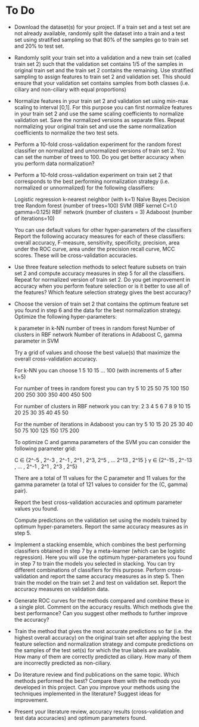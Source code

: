 # To Do
  - Download the dataset(s) for your project. If a train set and a test set are not already available, randomly split the dataset into a train and a test set using stratified sampling so that 80% of the samples go to train set and 20% to test set.
  - Randomly split your train set into a validation and a new train set (called train set 2) such that the validation set contains 1/5 of the samples in original train set and the train set 2 contains the remaining. Use stratified sampling to assign features to train set 2 and validation set. This should ensure that your validation set contains samples from both classes (i.e. ciliary and non-ciliary with equal proportions)
  - Normalize features in your train set 2 and validation set using min-max scaling to interval [0,1]. For this purpose you can first normalize features in your train set 2 and use the same scaling coefficients to normalize validation set. Save the normalized versions as separate files. Repeat normalizing your original train set and use the same normalization coefficients to normalize the two test sets.
  - Perform a 10-fold cross-validation experiment for the random forest classifier on normalized and unnormalized versions of train set 2. You can set the number of trees to 100. Do you get better accuracy when you perform data normalization?
  - Perform a 10-fold cross-validation experiment on train set 2 that corresponds to the best performing normalization strategy (i.e. normalized or unnormalized) for the following classifiers:
 
    Logistic regression
    k-nearest neighbor (with k=1)
    Naïve Bayes
    Decision tree
    Random forest (number of trees=100)
    SVM (RBF kernel C=1.0 gamma=0.125)
    RBF network (number of clusters = 3)
    Adaboost (number of iterations=10)

    You can use default values for other hyper-parameters of the classifiers
Report the following accuracy measures for each of these classifiers: overall
accuracy, F-measure, sensitivity, specificity, precision, area under the ROC curve, area under the precision recall curve, MCC scores. These will be cross-validation accuracies.

  - Use three feature selection methods to select feature subsets on train set 2 and compute accuracy measures in step 5 for all the classifiers. Repeat for normalized version of train set 2. Do you get improvement in accuracy when you perform feature selection or is it better to use all of the features? Which feature selection strategy gives the best accuracy?
  - Choose the version of train set 2 that contains the optimum feature set you found in step 6 and the data for the best normalization strategy. Optimize the following hyper-parameters:

    k parameter in k-NN
    number of trees in random forest
    Number of clusters in RBF network
    Number of iterations in Adaboost
    C, gamma parameter in SVM

    Try a grid of values and choose the best value(s) that maximize the overall cross-validation accuracy.

    For k-NN you can choose 1 5 10 15 ... 100 (with increments of 5 after k=5)
    
    For number of trees in random forest you can try 5 10 25 50 75 100 150 200 250 300 350 400 450 500
    
    For number of clusters in RBF network you can try: 2 3 4 5 6 7 8 9 10 15 20 25 30 35 40 45 50
    
    For the number of iterations in Adaboost you can try 5 10 15 20 25 30 40 50 75 100 125 150 175 200
    
    To optimize C and gamma parameters of the SVM you can consider the following parameter grid:
    
    C ∈ {2^-5 , 2^-3 , 2^-1 , 2^1 , 2^3, 2^5 , ... 2^13 , 2^15 }
    γ ∈ {2^-15 , 2^-13 , ... , 2^-1 , 2^1 , 2^3 , 2^5}
    
    There are a total of 11 values for the C parameter and 11 values for the gamma parameter (a total of 121 values to consider for the (C, gamma) pair).
    
    Report the best cross-validation accuracies and optimum parameter values you found.
    
    Compute predictions on the validation set using the models trained by optimum
    hyper-parameters. Report the same accuracy measures as in step 5.
    
  - Implement a stacking ensemble, which combines the best performing classifiers obtained in step 7 by a meta-learner (which can be logistic regression). Here you will use the optimum hyper-parameters you found in step 7 to train the models you selected in stacking. You can try different combinations of classifiers for this purpose. Perform cross-validation and report the same accuracy measures as in step 5. Then train the model on the train set 2 and test on validation set. Report the accuracy measures on validation data.
  - Generate ROC curves for the methods compared and combine these in a single plot. Comment on the accuracy results. Which methods give the best performance? Can you suggest other methods to further improve the accuracy?
  - Train the method that gives the most accurate predictions so far (i.e. the highest overall accuracy) on the original train set after applying the best feature selection and normalization strategy and compute predictions on the samples of the test set(s) for which the true labels are available. How many of them are correctly predicted as ciliary. How many of them are incorrectly predicted as non-ciliary.
  - Do literature review and find publications on the same topic. Which methods performed the best? Compare them with the methods you developed in this project. Can you improve your methods using the techniques implemented in the literature? Suggest ideas for improvement.
  - Present your literature review, accuracy results (cross-validation and test data accuracies) and optimum parameters found.
